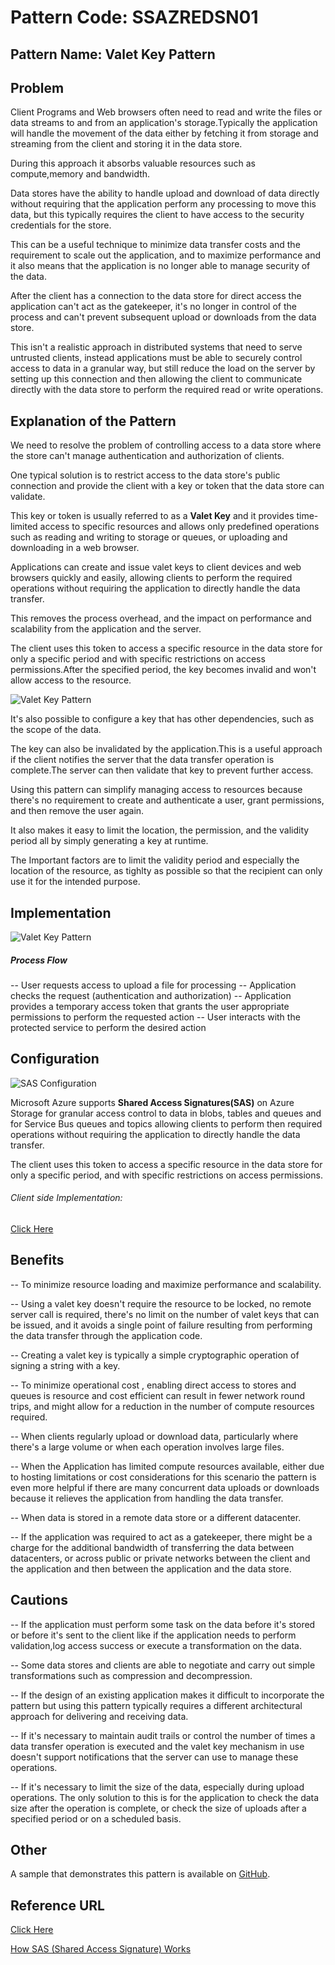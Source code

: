 # Pattern Code: SSAZREDSN01

## Pattern Name: Valet Key Pattern

## Problem

Client Programs and Web browsers often need to read and write the files or data streams to and from an application's storage.Typically the application will handle the movement of the data either by fetching it from storage and streaming from the client and storing it in the data store.

During this approach it absorbs valuable resources such as compute,memory and bandwidth.

Data stores have the ability to handle upload and download of data directly without requiring that the application perform any processing to move this data, but this typically requires the client to have access to the security credentials for the store.

This can be a useful technique to minimize data transfer costs and the requirement to scale out the application, and to maximize performance and it also means that the application is no longer able to manage security of the data.

After the client has a connection to the data store for direct access the application can't act as the gatekeeper, it's no longer in control of the process and can't prevent subsequent upload or downloads from the data store.

This isn't a realistic approach in distributed systems that need to serve untrusted clients, instead applications must be able to securely control access to data in a granular way, but still reduce the load on the server by setting up this connection and then allowing the client to communicate directly with the data store to perform the required read or write operations.

## Explanation of the Pattern

We need to resolve the problem of controlling access to a data store where the store can't manage authentication and authorization of clients.

One typical solution is to restrict access to the data store's public connection and provide the client with a key or token that the data store can validate.

This key or token is usually referred to as a **Valet Key** and it provides time-limited access to specific resources and allows only predefined operations such as reading and writing to storage or queues, or uploading and downloading in a web browser.

Applications can create and issue valet keys to client devices and web browsers quickly and easily, allowing clients to perform the required operations without requiring the application to directly handle the data transfer.

This removes the process overhead, and the impact on performance and scalability from the application and the server.

The client uses this token to access a specific resource in the data store for only a specific period and with specific restrictions on access permissions.After the specified period, the key becomes invalid and won't allow access to the resource.

![Valet Key Pattern](https://docs.microsoft.com/en-us/azure/architecture/patterns/_images/valet-key-pattern.png)

It's also possible to configure a key that has other dependencies, such as the scope of the data.

The key can also be invalidated by the application.This is a useful approach if the client notifies the server that the data transfer operation is complete.The server can then validate that key to prevent further access.

Using this pattern can simplify managing access to resources because there's no requirement to create and authenticate a user, grant permissions, and then remove the user again.

It also makes it easy to limit the location, the permission, and the validity period all by simply generating a key at runtime.

The Important factors are to limit the validity period and especially the location of the resource, as tighlty as possible so that the recipient can only use it for the intended purpose.

## Implementation

![Valet Key Pattern](https://www.feval.ca/img/2019/sas/sas.jpg)

##### Process Flow

-- User requests access to upload a file for processing
-- Application checks the request (authentication and authorization)
-- Application provides a temporary access token that grants the user appropriate permissions to perform the requested action
-- User interacts with the protected service to perform the desired action

## Configuration

![SAS Configuration](https://docs.microsoft.com/en-us/azure/storage/common/media/storage-dotnet-shared-access-signature-part-1/sas-storage-uri.png)

Microsoft Azure supports **Shared Access Signatures(SAS)** on Azure Storage for granular access control to data in blobs, tables and queues and for Service Bus queues and topics allowing clients to perform then required operations without requiring the application to directly handle the data transfer.

The client uses this token to access a specific resource in the data store for only a specific period, and with specific restrictions on access permissions.

###### Client side Implementation:

[Click Here](https://docs.microsoft.com/en-us/azure/storage/common/storage-dotnet-shared-access-signature-part-1#sas-examples)

## Benefits

-- To minimize resource loading and maximize performance and scalability.

-- Using a valet key doesn't require the resource to be locked, no remote server call is required, there's no limit on the number of valet keys that can be issued, and it avoids a single point of failure resulting from performing the data transfer through the application code.

-- Creating a valet key is typically a simple cryptographic operation of signing a string with a key.

-- To minimize operational cost , enabling direct access to stores and queues is resource and cost efficient can result in fewer network round trips, and might allow for a reduction in the number of compute resources required.

-- When clients regularly upload or download data, particularly where there's a large volume or when each operation involves large files.

-- When the Application has limited compute resources available, either due to hosting limitations or cost considerations for this scenario the pattern is even more helpful if there are many concurrent data uploads or downloads because it relieves the application from handling the data transfer.

-- When data is stored in a remote data store or a different datacenter.

-- If the application was required to act as a gatekeeper, there might be a charge for the additional bandwidth of transferring the data between datacenters, or across public or private networks between the client and the application and then between the application and the data store.

## Cautions

-- If the application must perform some task on the data before it's stored or before it's sent to the client like if the application needs to perform validation,log access success or execute a transformation on the data.

-- Some data stores and clients are able to negotiate and carry out simple transformations such as compression and decompression.

-- If the design of an existing application makes it difficult to incorporate the pattern but using this pattern typically requires a different architectural approach for delivering and receiving data.

-- If it's necessary to maintain audit trails or control the number of times a data transfer operation is executed and the valet key mechanism in use doesn't support notifications that the server can use to manage these operations.

-- If it's necessary to limit the size of the data, especially during upload operations. The only solution to this is for the application to check the data size after the operation is complete, or check the size of uploads after a specified period or on a scheduled basis.

## Other

A sample that demonstrates this pattern is available on [GitHub](https://github.com/mspnp/cloud-design-patterns/tree/master/valet-key).

## Reference URL

[Click Here](https://docs.microsoft.com/en-us/azure/architecture/patterns/valet-key)

[How SAS (Shared Access Signature) Works](https://docs.microsoft.com/en-us/azure/storage/common/storage-dotnet-shared-access-signature-part-1)